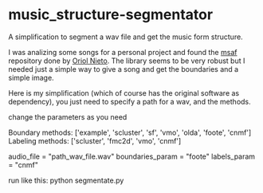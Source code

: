 # music_structure-segmentator
A simplification to segment a wav file and get the music form structure.

I was analizing some songs for a personal project and found the [msaf](https://github.com/urinieto/msaf) repository
done by [Oriol Nieto](https://github.com/urinieto). The library seems to be very robust but I needed just a
simple way to give a song and get the boundaries and a simple image.

Here is my simplification (which of course has the original software as dependency),
you just need to specify a path for a wav, and the methods.


change the parameters as you need

Boundary methods: ['example', 'scluster', 'sf', 'vmo', 'olda', 'foote', 'cnmf']
Labeling methods: ['scluster', 'fmc2d', 'vmo', 'cnmf']

audio_file = "path_wav_file.wav"
boundaries_param = "foote"
labels_param = "cnmf"

run like this:
python segmentate.py
